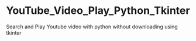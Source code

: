 # YouTube_Video_Play_Python_Tkinter
 Search and Play Youtube video with python without downloading using tkinter
